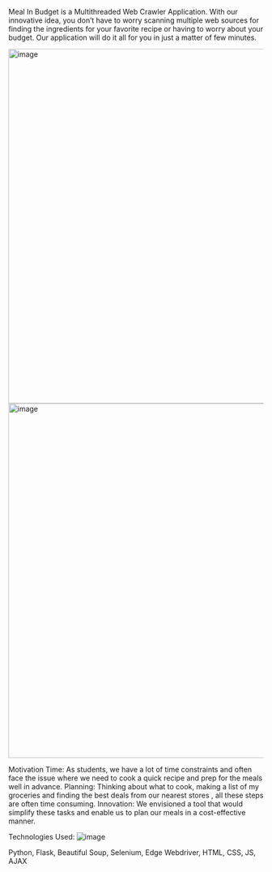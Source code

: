Meal In Budget is a Multithreaded Web Crawler Application.
With our innovative idea, you don’t have to worry scanning multiple web sources for finding the ingredients for your favorite recipe or having to worry about your budget. Our application will do it all for you in just a matter of few minutes. 

<img width="700" alt="image" src="https://github.com/Samk104/Meal-In-Budget/assets/71979346/4b496dfc-81ed-4fcb-8ed6-11a50a40196b">
<img width="700" alt="image" src="https://github.com/Samk104/Meal-In-Budget/assets/71979346/590f0f53-00aa-4c21-8e62-109850a42ec2">

Motivation
Time: As students, we have a lot of time constraints and often face the issue where we need to cook a quick recipe and prep for the meals well in advance.
Planning: Thinking about what to cook, making a list of my groceries and finding the best deals from our nearest stores , all these steps are often time consuming.
Innovation: We envisioned a tool that would simplify these tasks and enable us to plan our meals in a cost-effective manner.

Technologies Used:
![image](https://github.com/Samk104/Meal-In-Budget/assets/71979346/089c4fd2-d1fe-4037-aab7-e51275721b69)


Python, Flask, Beautiful Soup, Selenium, Edge Webdriver, HTML, CSS, JS, AJAX


